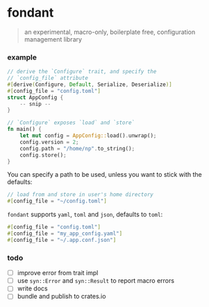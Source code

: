 # fondant

> an experimental, macro-only, boilerplate free, configuration management library

### example

```rust
// derive the `Configure` trait, and specify the
// `config_file` attribute
#[derive(Configure, Default, Serialize, Deserialize)]
#[config_file = "config.toml"]
struct AppConfig {
    -- snip --
}

// `Configure` exposes `load` and `store`
fn main() {
    let mut config = AppConfig::load().unwrap();
    config.version = 2;
    config.path = "/home/np".to_string();
    config.store();
}
```

You can specify a path to be used, unless you want to stick
with the defaults:

```rust
// load from and store in user's home directory
#[config_file = "~/config.toml"]
```

`fondant` supports `yaml`, `toml` and `json`, defaults to
`toml`:

```rust
#[config_file = "config.toml"]
#[config_file = "my_app_config.yaml"]
#[config_file = "~/.app.conf.json"]
```

### todo

 - [ ] improve error from trait impl
 - [ ] use `syn::Error` and `syn::Result` to report macro errors
 - [ ] write docs
 - [ ] bundle and publish to crates.io

